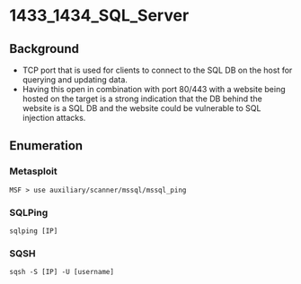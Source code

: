 # 1433\_1434\_SQL\_Server

## Background

* TCP port that is used for clients to connect to the SQL DB on the host for querying and updating data. 
* Having this open in combination with port 80/443 with a website being hosted on the target is a strong indication that the DB behind the website is a SQL DB and the website could be vulnerable to SQL injection attacks.

## Enumeration

### Metasploit

```text
MSF > use auxiliary/scanner/mssql/mssql_ping
```

### SQLPing

```text
sqlping [IP]
```

### SQSH

```text
sqsh -S [IP] -U [username]
```

